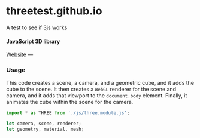 # threetest.github.io

 A test to see if 3js works

#### JavaScript 3D library

 [Website](https://www.valladares.dev/) —

### Usage

 This code creates a scene, a camera, and a geometric cube, and it adds the cube to the scene. It then creates a `WebGL` renderer for the scene and camera, and it adds that viewport to the `document.body` element. Finally, it animates the cube within the scene for the camera.

```javascript
import * as THREE from './js/three.module.js';

let camera, scene, renderer;
let geometry, material, mesh;
```
